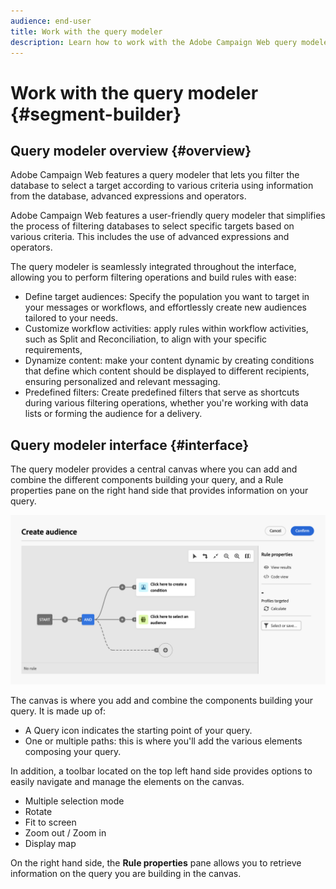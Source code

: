 ```yaml
---
audience: end-user
title: Work with the query modeler
description: Learn how to work with the Adobe Campaign Web query modeler.
---
```

# Work with the query modeler {#segment-builder}

## Query modeler overview {#overview}

Adobe Campaign Web features a query modeler that lets you filter the database to select a target according to various criteria using information from the database, advanced expressions and operators.


Adobe Campaign Web features a user-friendly query modeler that simplifies the process of filtering databases to select specific targets based on various criteria. This includes the use of advanced expressions and operators.

The query modeler is seamlessly integrated throughout the interface, allowing you to perform filtering operations and build rules with ease:

* Define target audiences: Specify the population you want to target in your messages or workflows, and effortlessly create new audiences tailored to your needs.
* Customize workflow activities: apply rules within workflow activities, such as Split and Reconciliation, to align with your specific requirements,
* Dynamize content: make your content dynamic by creating conditions that define which content should be displayed to different recipients, ensuring personalized and relevant messaging.
* Predefined filters: Create predefined filters that serve as shortcuts during various filtering operations, whether you're working with data lists or forming the audience for a delivery.

## Query modeler interface {#interface}

The query modeler provides a central canvas where you can add and combine the different components building your query, and a Rule properties pane on the right hand side that provides information on your query.

![](assets/query-interface.png)

The canvas is where you add and combine the components building your query. It is made up of:

* A Query icon indicates the starting point of your query.
* One or multiple paths: this is where you'll add the various elements composing your query.

In addition, a toolbar located on the top left hand side provides options to easily navigate and manage the elements on the canvas.

* Multiple selection mode
* Rotate
* Fit to screen
* Zoom out / Zoom in
* Display map


On the right hand side, the **Rule properties** pane allows you to retrieve information on the query you are building in the canvas.
